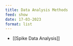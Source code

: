 ```yaml
---
title: Data Analysis Methods
feed: show
date: 17-03-2023
format: list
---
```



- [[Spike Data Analysis]]